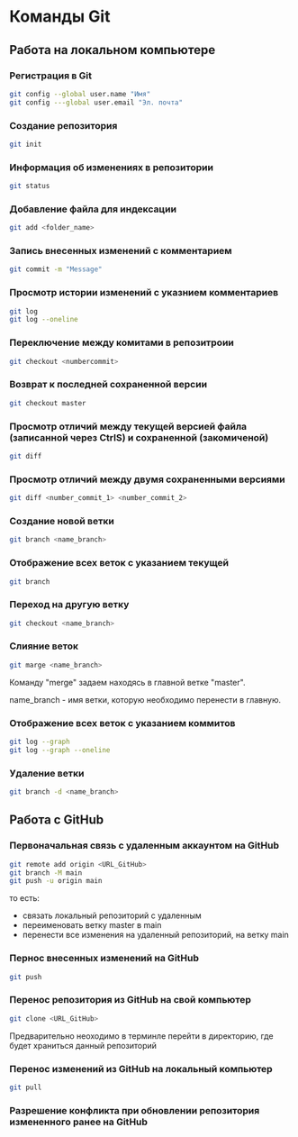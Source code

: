 # Команды Git
## Работа на локальном компьютере
### Регистрация в Git
```sh
git config --global user.name "Имя"
git config ---global user.email "Эл. почта"
```
### Создание репозитория
```sh
git init
```
### Информация об изменениях в репозитории
```sh
git status
```
### Добавление файла для индексации
```sh
git add <folder_name>
```
### Запись внесенных изменений с комментарием
```sh
git commit -m "Message"
```
### Просмотр истории изменений с указнием комментариев
```sh
git log
git log --oneline
```
### Переключение между комитами в репозитроии
```sh
git checkout <numbercommit>
```
### Возврат к последней сохраненной версии
```sh
git checkout master
```
### Просмотр отличий между текущей версией файла (записанной через CtrlS) и сохраненной (закомиченой)
```sh
git diff
```
### Просмотр отличий между двумя сохраненными версиями
```sh
git diff <number_commit_1> <number_commit_2>
```
### Создание новой ветки
```sh
git branch <name_branch>
```
### Отображение всех веток с указанием текущей
```sh
git branch
```
### Переход на другую ветку
```sh
git checkout <name_branch>
```
### Слияние веток
```sh
git marge <name_branch>
```
Команду "merge" задаем находясь в главной ветке "master".

name_branch - имя ветки, которую необходимо перенести в главную.
### Отображение всех веток с указанием коммитов
```sh
git log --graph
git log --graph --oneline
```
### Удаление ветки
```sh
git branch -d <name_branch>
```
## Работа с GitHub
### Первоначальная связь с удаленным аккаунтом на GitHub
```sh
git remote add origin <URL_GitHub>
git branch -M main
git push -u origin main
```
то есть:
- связать локальный репозиторий с удаленным
- переименовать ветку master в main
- перенести все изменения на удаленный репозиторий, на ветку main
### Пернос внесенных изменений на GitHub
```sh
git push
```
### Перенос репозитория из GitHub на свой компьютер
```sh
git clone <URL_GitHub>
```
Предварительно неоходимо в терминле перейти в директорию, где будет храниться данный репозиторий
### Перенос изменений из GitHub на локальный компьютер
```sh
git pull
```
### Разрешение конфликта при обновлении репозитория измененного ранее на GitHub
